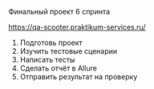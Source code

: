 Финальный проект 6 спринта

https://qa-scooter.praktikum-services.ru/
1. Подготовь проект
2. Изучить тестовые сценарии
3. Написать тесты
4. Сделать отчёт в Allure
5. Отправить результат на проверку